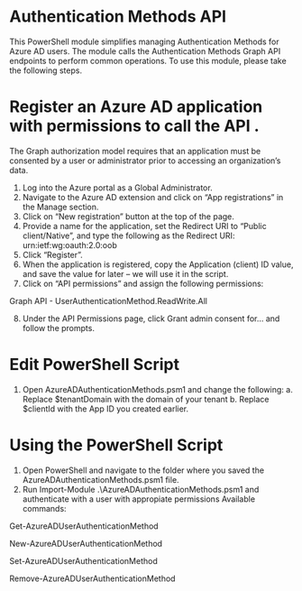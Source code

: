 # Authentication Methods API

This PowerShell module simplifies managing Authentication Methods for Azure AD users. The module calls the Authentication Methods Graph API endpoints to perform common operations. 
To use this module, please take the following steps.

#   Register an Azure AD application with permissions to call the API .

The Graph authorization model requires that an application must be consented by a user or administrator prior to accessing an organization’s data.  
1.	Log into the Azure portal as a Global Administrator.
2.	Navigate to the Azure AD extension and click on “App registrations” in the Manage section.
3.	Click on “New registration” button at the top of the page.
4.	Provide a name for the application, set the Redirect URI to “Public client/Native”, and type the following as the Redirect URI:
urn:ietf:wg:oauth:2.0:oob
5.	Click “Register”.
6.	When the application is registered, copy the Application (client) ID value, and save the value for later – we will use it in the script.
7.	Click on “API permissions” and assign the following permissions:

  Graph API - UserAuthenticationMethod.ReadWrite.All

8.	Under the API Permissions page, click Grant admin consent for… and follow the prompts.

#   Edit PowerShell Script

1.	Open AzureADAuthenticationMethods.psm1 and change the following: 
  a.	Replace $tenantDomain with the domain of your tenant
  b.	Replace $clientId with the App ID you created earlier. 
 
#   Using the PowerShell Script

1.	Open PowerShell and navigate to the folder where you saved the AzureADAuthenticationMethods.psm1 file.
2.  Run Import-Module .\AzureADAuthenticationMethods.psm1 and authenticate with a user with appropiate permissions
Available commands:

Get-AzureADUserAuthenticationMethod

New-AzureADUserAuthenticationMethod

Set-AzureADUserAuthenticationMethod

Remove-AzureADUserAuthenticationMethod
